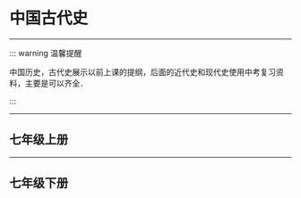 # 中国古代史

---

::: warning 温馨提醒

中国历史，古代史展示以前上课的提纲，后面的近代史和现代史使用中考复习资料，主要是可以齐全．

:::

---

## 七年级上册

<!--@include: ./七年级上册/第一单元 史前时期：中国境内早期人类与文明的起源/index.md-->

<!--@include: ./七年级上册/第二单元 夏商周时期：早期国家与社会变革/index.md-->

<!--@include: ./七年级上册/第三单元 秦汉时期：统一多民族国家的建立和巩固/index.md-->

<!--@include: ./七年级上册/第四单元 三国两晋南北朝时期：政权分立与民族交融/index.md-->

---

## 七年级下册

<!--@include: ./七年级下册/第一单元 隋唐时期：繁荣与开放的时代/index.md-->

<!--@include: ./七年级下册/第二单元 辽宋夏金元时期：民族关系发展和社会变化/index.md-->

<!--@include: ./七年级下册/第三单元 明清时期：统一多民族国家的巩固与发展/index.md-->
